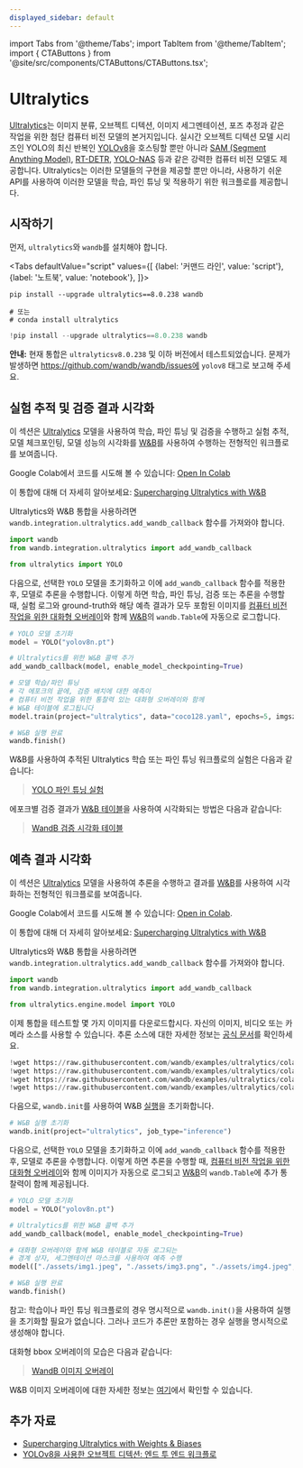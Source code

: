 ```yaml
---
displayed_sidebar: default
---
```

import Tabs from '@theme/Tabs';
import TabItem from '@theme/TabItem';
import { CTAButtons } from '@site/src/components/CTAButtons/CTAButtons.tsx';

# Ultralytics

<CTAButtons colabLink="https://colab.research.google.com/github/wandb/examples/blob/master/colabs/ultralytics/01_train_val.ipynb"></CTAButtons>

[Ultralytics](https://github.com/ultralytics/ultralytics)는 이미지 분류, 오브젝트 디텍션, 이미지 세그멘테이션, 포즈 추정과 같은 작업을 위한 첨단 컴퓨터 비전 모델의 본거지입니다. 실시간 오브젝트 디텍션 모델 시리즈인 YOLO의 최신 반복인 [YOLOv8](https://docs.ultralytics.com/models/yolov8/)을 호스팅할 뿐만 아니라 [SAM (Segment Anything Model)](https://docs.ultralytics.com/models/sam/#introduction-to-sam-the-segment-anything-model), [RT-DETR](https://docs.ultralytics.com/models/rtdetr/), [YOLO-NAS](https://docs.ultralytics.com/models/yolo-nas/) 등과 같은 강력한 컴퓨터 비전 모델도 제공합니다. Ultralytics는 이러한 모델들의 구현을 제공할 뿐만 아니라, 사용하기 쉬운 API를 사용하여 이러한 모델을 학습, 파인 튜닝 및 적용하기 위한 워크플로를 제공합니다.

## 시작하기

먼저, `ultralytics`와 `wandb`를 설치해야 합니다.

<Tabs
  defaultValue="script"
  values={[
    {label: '커맨드 라인', value: 'script'},
    {label: '노트북', value: 'notebook'},
  ]}>
  <TabItem value="script">

```shell
pip install --upgrade ultralytics==8.0.238 wandb

# 또는
# conda install ultralytics
```

  </TabItem>
  <TabItem value="notebook">

```python
!pip install --upgrade ultralytics==8.0.238 wandb
```

  </TabItem>
</Tabs>

**안내:** 현재 통합은 `ultralyticsv8.0.238` 및 이하 버전에서 테스트되었습니다. 문제가 발생하면 https://github.com/wandb/wandb/issues에 `yolov8` 태그로 보고해 주세요.

## 실험 추적 및 검증 결과 시각화

<CTAButtons colabLink="https://colab.research.google.com/github/wandb/examples/blob/master/colabs/ultralytics/01_train_val.ipynb"></CTAButtons>

이 섹션은 [Ultralytics](https://docs.ultralytics.com/modes/predict/) 모델을 사용하여 학습, 파인 튜닝 및 검증을 수행하고 실험 추적, 모델 체크포인팅, 모델 성능의 시각화를 [W&B](https://wandb.ai/site)를 사용하여 수행하는 전형적인 워크플로를 보여줍니다.

Google Colab에서 코드를 시도해 볼 수 있습니다: [Open In Colab](http://wandb.me/ultralytics-train)

이 통합에 대해 더 자세히 알아보세요: [Supercharging Ultralytics with W&B](https://wandb.ai/geekyrakshit/ultralytics/reports/Supercharging-Ultralytics-with-Weights-Biases--Vmlldzo0OTMyMDI4)

Ultralytics와 W&B 통합을 사용하려면 `wandb.integration.ultralytics.add_wandb_callback` 함수를 가져와야 합니다.

```python
import wandb
from wandb.integration.ultralytics import add_wandb_callback

from ultralytics import YOLO
```

다음으로, 선택한 `YOLO` 모델을 초기화하고 이에 `add_wandb_callback` 함수를 적용한 후, 모델로 추론을 수행합니다. 이렇게 하면 학습, 파인 튜닝, 검증 또는 추론을 수행할 때, 실험 로그와 ground-truth와 해당 예측 결과가 모두 포함된 이미지를 [컴퓨터 비전 작업을 위한 대화형 오버레이](../track/log/media#image-overlays-in-tables)와 함께 [W&B](../tables/intro.md)의 `wandb.Table`에 자동으로 로그합니다.

```python
# YOLO 모델 초기화
model = YOLO("yolov8n.pt")

# Ultralytics를 위한 W&B 콜백 추가
add_wandb_callback(model, enable_model_checkpointing=True)

# 모델 학습/파인 튜닝
# 각 에포크의 끝에, 검증 배치에 대한 예측이
# 컴퓨터 비전 작업을 위한 통찰력 있는 대화형 오버레이와 함께
# W&B 테이블에 로그됩니다
model.train(project="ultralytics", data="coco128.yaml", epochs=5, imgsz=640)

# W&B 실행 완료
wandb.finish()
```

W&B를 사용하여 추적된 Ultralytics 학습 또는 파인 튜닝 워크플로의 실험은 다음과 같습니다:

<blockquote class="imgur-embed-pub" lang="en" data-id="a/TB76U9O"  ><a href="//imgur.com/a/TB76U9O">YOLO 파인 튜닝 실험</a></blockquote><script async src="//s.imgur.com/min/embed.js" charset="utf-8"></script>

에포크별 검증 결과가 [W&B 테이블](../tables/intro.md)을 사용하여 시각화되는 방법은 다음과 같습니다:

<blockquote class="imgur-embed-pub" lang="en" data-id="a/kU5h7W4"  ><a href="//imgur.com/a/kU5h7W4">WandB 검증 시각화 테이블</a></blockquote><script async src="//s.imgur.com/min/embed.js" charset="utf-8"></script>

## 예측 결과 시각화

<CTAButtons colabLink="https://colab.research.google.com/github/wandb/examples/blob/master/colabs/ultralytics/00_inference.ipynb"></CTAButtons>

이 섹션은 [Ultralytics](https://docs.ultralytics.com/modes/predict/) 모델을 사용하여 추론을 수행하고 결과를 [W&B](https://wandb.ai/site)를 사용하여 시각화하는 전형적인 워크플로를 보여줍니다.

Google Colab에서 코드를 시도해 볼 수 있습니다: [Open in Colab](http://wandb.me/ultralytics-inference).

이 통합에 대해 더 자세히 알아보세요: [Supercharging Ultralytics with W&B](https://wandb.ai/geekyrakshit/ultralytics/reports/Supercharging-Ultralytics-with-Weights-Biases--Vmlldzo0OTMyMDI4)

Ultralytics와 W&B 통합을 사용하려면 `wandb.integration.ultralytics.add_wandb_callback` 함수를 가져와야 합니다.

```python
import wandb
from wandb.integration.ultralytics import add_wandb_callback

from ultralytics.engine.model import YOLO
```

이제 통합을 테스트할 몇 가지 이미지를 다운로드합시다. 자신의 이미지, 비디오 또는 카메라 소스를 사용할 수 있습니다. 추론 소스에 대한 자세한 정보는 [공식 문서](https://docs.ultralytics.com/modes/predict/)를 확인하세요.

```python
!wget https://raw.githubusercontent.com/wandb/examples/ultralytics/colabs/ultralytics/assets/img1.png
!wget https://raw.githubusercontent.com/wandb/examples/ultralytics/colabs/ultralytics/assets/img2.png
!wget https://raw.githubusercontent.com/wandb/examples/ultralytics/colabs/ultralytics/assets/img4.png
!wget https://raw.githubusercontent.com/wandb/examples/ultralytics/colabs/ultralytics/assets/img5.png
```

다음으로, `wandb.init`를 사용하여 W&B [실행](../runs/intro.md)을 초기화합니다.

```python
# W&B 실행 초기화
wandb.init(project="ultralytics", job_type="inference")
```

다음으로, 선택한 `YOLO` 모델을 초기화하고 이에 `add_wandb_callback` 함수를 적용한 후, 모델로 추론을 수행합니다. 이렇게 하면 추론을 수행할 때, [컴퓨터 비전 작업을 위한 대화형 오버레이](../track/log/media#image-overlays-in-tables)와 함께 이미지가 자동으로 로그되고 [W&B](../tables/intro.md)의 `wandb.Table`에 추가 통찰력이 함께 제공됩니다.

```python
# YOLO 모델 초기화
model = YOLO("yolov8n.pt")

# Ultralytics를 위한 W&B 콜백 추가
add_wandb_callback(model, enable_model_checkpointing=True)

# 대화형 오버레이와 함께 W&B 테이블로 자동 로그되는
# 경계 상자, 세그멘테이션 마스크를 사용하여 예측 수행
model(["./assets/img1.jpeg", "./assets/img3.png", "./assets/img4.jpeg", "./assets/img5.jpeg"])

# W&B 실행 완료
wandb.finish()
```

참고: 학습이나 파인 튜닝 워크플로의 경우 명시적으로 `wandb.init()`을 사용하여 실행을 초기화할 필요가 없습니다. 그러나 코드가 추론만 포함하는 경우 실행을 명시적으로 생성해야 합니다.

대화형 bbox 오버레이의 모습은 다음과 같습니다:

<blockquote class="imgur-embed-pub" lang="en" data-id="a/UTSiufs"  ><a href="//imgur.com/a/UTSiufs">WandB 이미지 오버레이</a></blockquote><script async src="//s.imgur.com/min/embed.js" charset="utf-8"></script>

W&B 이미지 오버레이에 대한 자세한 정보는 [여기](../track/log/media.md#image-overlays)에서 확인할 수 있습니다.

## 추가 자료

* [Supercharging Ultralytics with Weights & Biases](https://wandb.ai/geekyrakshit/ultralytics/reports/Supercharging-Ultralytics-with-Weights-Biases--Vmlldzo0OTMyMDI4)
* [YOLOv8을 사용한 오브젝트 디텍션: 엔드 투 엔드 워크플로](https://wandb.ai/reviewco/object-detection-bdd/reports/Object-Detection-using-YOLOv8-An-End-to-End-Workflow--Vmlldzo1NTAyMDQ1)